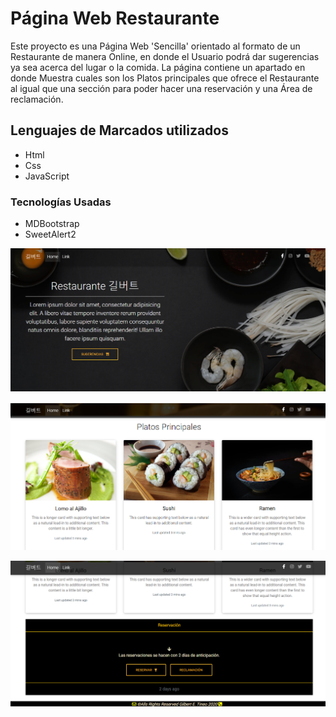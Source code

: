 # Página Web Restaurante 

Este proyecto es una Página Web 'Sencilla' orientado al formato de un Restaurante de manera Online,
en donde el Usuario podrá dar sugerencias ya sea acerca del lugar o la comida.
La página contiene un apartado en donde Muestra cuales son los Platos principales que ofrece
el Restaurante al igual que una sección para poder hacer una reservación y una Área de reclamación. 

## Lenguajes de Marcados utilizados

- Html
- Css
- JavaScript

### Tecnologías Usadas

- MDBootstrap
- SweetAlert2


![](img/captura1.png)

![](img/captura2.png)

![](img/captura3.png)
